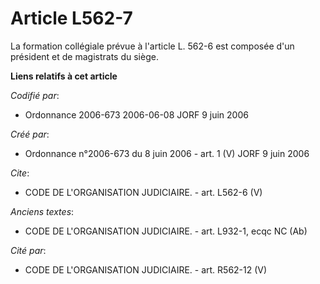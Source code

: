 # Article L562-7

La formation collégiale prévue à l'article L. 562-6 est composée d'un président et de magistrats du siège.

**Liens relatifs à cet article**

_Codifié par_:

  - Ordonnance 2006-673 2006-06-08 JORF 9 juin 2006

_Créé par_:

  - Ordonnance n°2006-673 du 8 juin 2006 - art. 1 (V) JORF 9 juin 2006

_Cite_:

  - CODE DE L'ORGANISATION JUDICIAIRE. - art. L562-6 (V)

_Anciens textes_:

  - CODE DE L'ORGANISATION JUDICIAIRE. - art. L932-1, ecqc NC (Ab)

_Cité par_:

  - CODE DE L'ORGANISATION JUDICIAIRE. - art. R562-12 (V)

